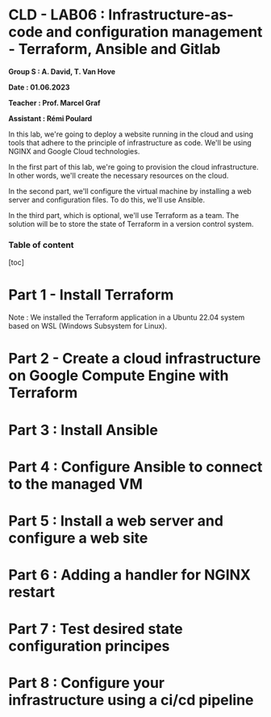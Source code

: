# CLD - LAB06 : Infrastructure-as-code and configuration management - Terraform, Ansible and Gitlab
**Group S : A. David, T. Van Hove**

**Date : 01.06.2023**

**Teacher : Prof. Marcel Graf**

**Assistant : Rémi Poulard**

In this lab, we're going to deploy a website running in the cloud and using tools that adhere to the principle of infrastructure as code. We'll be using NGINX and Google Cloud technologies.

In the first part of this lab, we're going to provision the cloud infrastructure. In other words, we'll create the necessary resources on the cloud.

In the second part, we'll configure the virtual machine by installing a web server and configuration files. To do this, we'll use Ansible.

In the third part, which is optional, we'll use Terraform as a team. The solution will be to store the state of Terraform in a version control system.

### Table of content

[toc]

# Part 1 - Install Terraform

Note : We installed the Terraform application in a Ubuntu 22.04 system based on WSL (Windows Subsystem for Linux).









# Part 2 - Create a cloud infrastructure on Google Compute Engine with Terraform







# Part 3 : Install Ansible





# Part 4 : Configure Ansible to connect to the managed VM





# Part 5 : Install a web server and configure a web site





# Part 6 : Adding a handler for NGINX restart





# Part 7 : Test desired state configuration principes





# Part 8 : Configure your infrastructure using a ci/cd pipeline

